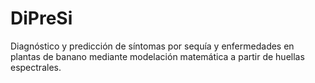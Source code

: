 # DiPreSi
Diagnóstico y predicción de síntomas por sequía y enfermedades en plantas de banano mediante modelación matemática a partir de huellas espectrales.
